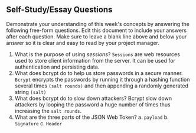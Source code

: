 ## Self-Study/Essay Questions

Demonstrate your understanding of this week's concepts by answering the following free-form questions. Edit this document to include your answers after each question. Make sure to leave a blank line above and below your answer so it is clear and easy to read by your project manager.

1. What is the purpose of using _sessions_?
   `Sessions` are web resources used to store client information from the server. It can be used for authentication and persisting data.
1. What does bcrypt do to help us store passwords in a secure manner.
   `Bcrypt` encrypts the passwords by running it through a hashing function several times `(salt rounds)` and then appending a randomly generated string `(salt)`
1. What does bcrypt do to slow down attackers?
   Bcrypt slow down attackers by looping the password a huge number of times thus increasing the `salt rounds`.
1. What are the three parts of the JSON Web Token?
   a. `payload`
   b. `Signature`
   c. `Header`
